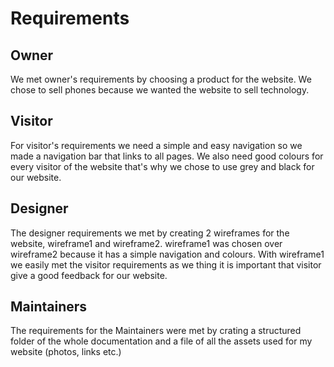 
<h1>Requirements</h1>


<h2>Owner</h2>

We met owner's requirements by choosing a product for the website. 
We chose to sell phones because we wanted the website to sell technology.

<h2>Visitor</h2>

For visitor's requirements we need a simple and easy navigation so we made a navigation bar that links to all pages. We also need good colours for every visitor of the website that's why we chose to use grey and black for our website.

<h2>Designer</h2>

The designer requirements we met by creating 2 wireframes for the website, wireframe1 and wireframe2.
wireframe1 was chosen over wireframe2 because it has a simple navigation and colours. With wireframe1 we easily met the visitor requirements as we thing it is important that visitor give a good feedback for our website.

<h2>Maintainers</h2>

The requirements for the Maintainers were met by crating a structured folder of the whole documentation and
a file of all the assets used for my website (photos, links etc.)

